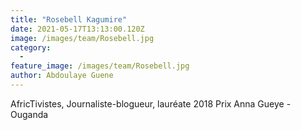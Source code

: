 ```yaml
---
title: "Rosebell Kagumire"
date: 2021-05-17T13:13:00.120Z
image: /images/team/Rosebell.jpg
category:
  - 
feature_image: /images/team/Rosebell.jpg
author: Abdoulaye Guene
---
```

AfricTivistes, Journaliste-blogueur, lauréate 2018 Prix Anna Gueye - Ouganda
